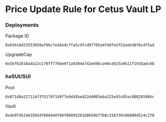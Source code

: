# Price Update Rule for Cetus Vault LP

### Deployments
Package ID
```
0x656c6d23553950af9bc7e16e4cffa5cdfcd97705e4fddfe5f52eeb38f0cd75ad
```
UpgradeCap
```
0x5bf62810ada12c176ff7766e6f1a9304e742e69bca94cdd25a9b11f193badc68
```

### haSUI/SUI
Pool
```
0x871d8a227114f375170f149f7e9d45be822dd003eba225e83c05ac80828596bc
```
Vault
```
0xde97452e63505df696440f86f0b805263d8659b77b8c316739106009d514c270
```
